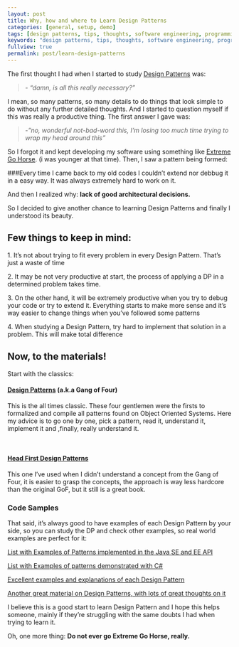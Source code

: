 ```yaml
---
layout: post
title: Why, how and where to Learn Design Patterns
categories: [general, setup, demo]
tags: [design patterns, tips, thoughts, software engineering, programming]
keywords: "design patterns, tips, thoughts, software engineering, programming"
fullview: true
permalink: post/learn-design-patterns
---
```


The first thought I had when I started to study [Design Patterns](http://en.wikipedia.org/wiki/Software_design_pattern) was:

>_- “damn, is all this really necessary?”_	

I mean, so many patterns, so many details to do things that look simple to do without any further detailed thoughts. And I started to question myself if this was really a productive thing. The first answer I gave was:

>_-”no, *wonderful not-bad-word* this, I’m losing too much time trying to wrap my head around this”_

So I forgot it and kept developing my software using something like [Extreme Go Horse](https://gist.github.com/banaslee/4147370#file-xgh-en-txt). (i was younger at that time). Then, I saw a pattern being formed:

###Every time I came back to my old codes I couldn’t extend nor debbug it in a easy way. It was always extremely hard to work on it.

And then I realized why: **lack of good architectural decisions.**

So I decided to give another chance to learning Design Patterns and finally I understood its beauty.

## Few things to keep in mind:

1\. It’s not about trying to fit every problem in every Design Pattern. That’s just a waste of time

2\. It may be not very productive at start, the process of applying a DP in a determined problem takes time.

3\. On the other hand, it will be extremely productive when you try to debug your code or try to extend it. Everything starts to make more sense and it’s way easier to change things when you’ve followed some patterns

4\. When studying a Design Pattern, try hard to implement that solution in a problem. This will make total difference

## Now, to the materials!

Start with the classics:

#### [Design Patterns](http://www.amazon.com/Design-Patterns-Object-Oriented-Professional-Computing/dp/0201634988) (a.k.a Gang of Four)

This is the all times classic. These four gentlemen were the firsts to formalized and compile all patterns found on Object Oriented Systems. Here my advice is to go one by one, pick a pattern, read it, understand it, implement it and ,finally, really understand it.

&nbsp;

#### [Head First Design Patterns](http://www.amazon.com/Head-First-Design-Patterns-Freeman/dp/0596007124)

This one I’ve used when I didn’t understand a concept from the Gang of Four, it is easier to grasp the concepts, the approach is way less hardcore than the original GoF, but it still is a great book.

### Code Samples

That said, it’s always good to have examples of each Design Pattern by your side, so you can study the DP and check other examples, so real world examples are perfect for it:

[List with Examples of Patterns implemented in the Java SE and EE API](http://stackoverflow.com/questions/1673841/examples-of-gof-design-patterns/2707195#2707195)

[List with Examples of patterns demonstrated with C#](http://www.dofactory.com/net/design-patterns)

[Excellent examples and explanations of each Design Pattern](http://sourcemaking.com/design_patterns)

[Another great material on Design Patterns, with lots of great thoughts on it](http://c2.com/cgi/wiki?PeopleProjectsAndPatterns)

I believe this is a good start to learn Design Pattern and I hope this helps someone, mainly if they’re struggling with the same doubts I had when trying to learn it.

Oh, one more thing: **Do not ever go Extreme Go Horse, really.**
